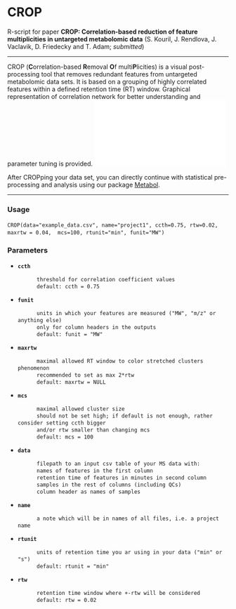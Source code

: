 # CROP
R-script for paper **CROP: Correlation-based reduction of feature multiplicities in untargeted metabolomic data** (S. Kouril, J. Rendlova, J. Vaclavik, D. Friedecky and T. Adam; *submitted*)
***

CROP (**C**orrelation-based **R**emoval **O**f multi**P**licities) is a visual post-processing tool that removes redundant features from untargeted metabolomic data sets. It is based on a grouping of highly correlated features within a defined retention time (RT) window. Graphical representation of correlation network for better understanding and parameter tuning is provided.
![CROPped example data - correlation network](example_data_CROPped_ccth_0.75_rtw+-0.02_correlation_network.pdf)

After CROPping your data set, you can directly continue with statistical pre-processing and analysis using our package [Metabol](https://github.com/AlzbetaG/Metabol).
***

### Usage
```CROP(data="example_data.csv", name="project1", ccth=0.75, rtw=0.02, maxrtw = 0.04,  mcs=100, rtunit="min", funit="MW")```

### Parameters
* __`ccth`__

            threshold for correlation coefficient values
            default: ccth = 0.75

* __`funit`__
            
            units in which your features are measured ("MW", "m/z" or anything else)
            only for column headers in the outputs
            default: funit = "MW"

* __`maxrtw`__

            maximal allowed RT window to color stretched clusters phenomenon
            recommended to set as max 2*rtw
            default: maxrtw = NULL

* __`mcs`__

            maximal allowed cluster size
            should not be set high; if default is not enough, rather consider setting ccth bigger 
            and/or rtw smaller than changing mcs 
            default: mcs = 100

* __`data`__

            filepath to an input csv table of your MS data with:
            names of features in the first column            
            retention time of features in minutes in second column          
            samples in the rest of columns (including QCs)           
            column header as names of samples

* __`name`__

            a note which will be in names of all files, i.e. a project name

* __`rtunit`__  

            units of retention time you ar using in your data ("min" or "s")
            default: rtunit = "min"

* __`rtw`__     

            retention time window where +-rtw will be considered
            default: rtw = 0.02
